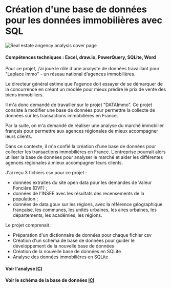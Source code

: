 # Création d'une base de données pour les données immobilières avec SQL
![Real estate angency analysis cover page](images_english/P3.png)

#### Compétences techniques : Excel, draw.io, PowerQuery, SQLite, Word

Pour ce projet, j'ai joué le rôle d'une analyste de données travaillant pour "Laplace Immo" - un réseau national d'agences immobilières.

Le directeur général estime que l'agence doit essayer de se démarquer de la concurrence en créant un modèle pour mieux prédire le prix de vente des biens immobiliers.

Il m'a donc demandé de travailler sur le projet "DATAImmo". Ce projet consiste à modifier une base de données pour permettre la collecte de données sur les transactions immobilières en France.

Par la suite, on m'a demandé de réaliser une analyse du marché immobilier français pour permettre aux agences régionales de mieux accompagner leurs clients.

Dans ce contexte, il m'a confié la création d'une base de données pour collecter les transactions immobilières en France. L'entreprise pourrait alors utiliser la base de données pour analyser le marché et aider les différentes agences régionales à mieux accompagner leurs clients.

J'ai reçu 3 fichiers csv pour ce projet :
- données extraites du site open data pour les demandes de Valeur Foncière (DVF) ;
- données de l'INSEE avec les résultats des recensements de la population ;
- données de data.gouv sur les régions, avec la référence géographique française, les communes, les unités urbaines, les aires urbaines, les départements, les académies, les régions.

Le projet comprenait :
- Préparation d'un dictionnaire de données pour chaque fichier csv
- Création d'un schéma de base de données pour guider le développement de la nouvelle base de données
- Création de la nouvelle base de données en SQLite
- Analyse des données immobilières en SQLite

#### Voir l'analyse [ICI](https://flossytoo.github.io/portfolio-france/projet_3/Immobilier.pdf)

#### Voir le schéma de la base de données [ICI](https://flossytoo.github.io/portfolio-france/projet_3/Schema.png)
